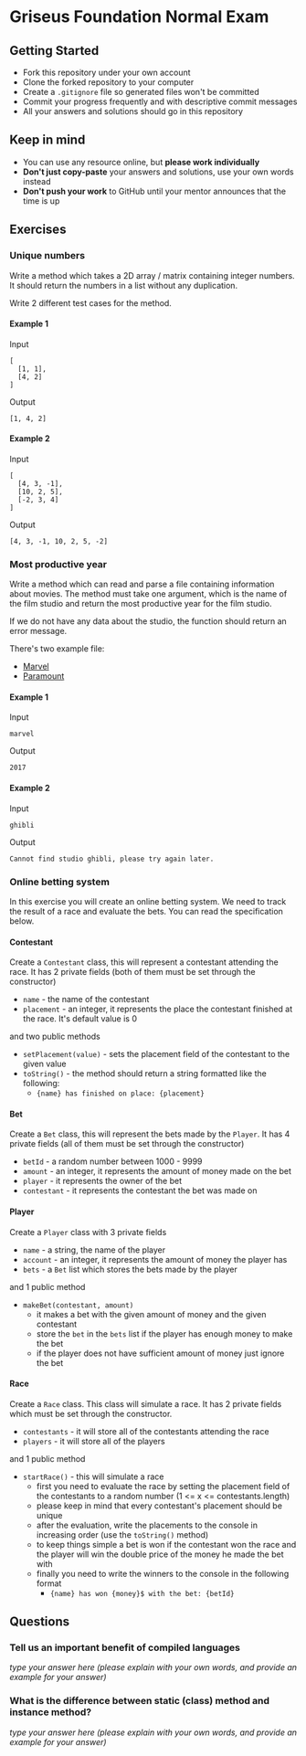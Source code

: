 # Griseus Foundation Normal Exam

## Getting Started

- Fork this repository under your own account
- Clone the forked repository to your computer
- Create a `.gitignore` file so generated files won't be committed
- Commit your progress frequently and with descriptive commit messages
- All your answers and solutions should go in this repository

## Keep in mind

- You can use any resource online, but **please work individually**
- **Don't just copy-paste** your answers and solutions, use your own words instead
- **Don't push your work** to GitHub until your mentor announces that the time is up

## Exercises


### Unique numbers

Write a method which takes a 2D array / matrix containing integer numbers.
It should return the numbers in a list without any duplication.

Write 2 different test cases for the method.

#### Example 1

Input

```
[
  [1, 1],
  [4, 2]
]
```

Output

```
[1, 4, 2]
```

#### Example 2

Input

```
[
  [4, 3, -1],
  [10, 2, 5],
  [-2, 3, 4]
]
```

Output

```
[4, 3, -1, 10, 2, 5, -2]
```

### Most productive year

Write a method which can read and parse a file containing information about
movies. The method must take one argument, which is the name of the film studio
and return the most productive year for the film studio.

If we do not have any data about the studio, the function should return an error message.

There's two example file:

 - [Marvel](./marvel.csv)
 - [Paramount](./paramount.csv)

#### Example 1

Input

```
marvel
```

Output

```
2017
```

#### Example 2

Input

```
ghibli
```

Output

```
Cannot find studio ghibli, please try again later.
```

### Online betting system

In this exercise you will create an online betting system. We need to track the result of a race and evaluate the bets. You can read the specification below.

#### Contestant

Create a `Contestant` class, this will represent a contestant attending the race. It has 2 private fields (both of them must be set through the constructor)

- `name` - the name of the contestant
- `placement` - an integer, it represents the place the contestant finished at the race. It's default value is 0

and two public methods

- `setPlacement(value)` - sets the placement field of the contestant to the given value
- `toString()` -  the method should return a string formatted like the following:
  -  `{name} has finished on place: {placement}`

#### Bet

Create a `Bet` class, this will represent the bets made by the `Player`. It has 4 private fields (all of them must be set through the constructor)

- `betId` - a random number between 1000 - 9999
- `amount` - an integer, it represents the amount of money made on the bet
- `player` - it represents the owner of the bet
- `contestant` - it represents the contestant the bet was made on

#### Player

Create a `Player` class with 3 private fields

- `name` - a string, the name of the player
- `account` - an integer, it represents the amount of money the player has
- `bets` - a `Bet` list which stores the bets made by the player

and 1 public method

- `makeBet(contestant, amount)`
  -  it makes a bet with the given amount of money and the given contestant
  -  store the `bet` in the `bets` list if the player has enough money to make the bet
  -  if the player does not have sufficient amount of money just ignore the bet

#### Race

Create a `Race` class. This class will simulate a race. It has 2 private fields which must be set through the constructor.

- `contestants` - it will store all of the contestants attending the race
- `players` - it will store all of the players

and 1 public method

- `startRace()` - this will simulate a race
  - first you need to evaluate the race by setting the placement field of the contestants to a random number (1 <= x <= contestants.length)
  - please keep in mind that every contestant's placement should be unique
  - after the evaluation, write the placements to the console in increasing order (use the `toString()` method)
  - to keep things simple a bet is won if the contestant won the race and the player will win the double price of the money he made the bet with
  - finally you need to write the winners to the console in the following format
    - `{name} has won {money}$ with the bet: {betId}` 


## Questions

### Tell us an important benefit of compiled languages
*type your answer here (please explain with your own words, and provide an example for your answer)*

### What is the difference between static (class) method and instance method?
*type your answer here (please explain with your own words, and provide an example for your answer)*


